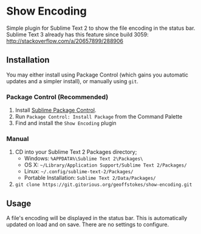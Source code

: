 # Show Encoding

Simple plugin for Sublime Text 2 to show the file encoding in the status bar. Sublime Text 3 already has this feature since build 3059: http://stackoverflow.com/a/20657899/288906

## Installation

You may either install using Package Control (which gains you automatic updates and a simpler install), or manually using `git`.

### Package Control (Recommended)

1. Install [Sublime Package Control](http://wbond.net/sublime_packages/package_control/installation).
2. Run `Package Control: Install Package` from the Command Palette
3. Find and install the `Show Encoding` plugin

### Manual

1. CD into your Sublime Text 2 Packages directory;
	* Windows: `%APPDATA%\Sublime Text 2\Packages\`
	* OS X: `~/Library/Application Support/Sublime Text 2/Packages/`
	* Linux: `~/.config/sublime-text-2/Packages/`
	* Portable Installation: `Sublime Text 2/Data/Packages/`
2. `git clone https://git.gitorious.org/geoffstokes/show-encoding.git`

## Usage

A file's encoding will be displayed in the status bar. This is automatically updated on load and on save. There are no settings to configure.
